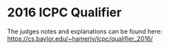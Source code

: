 # 2016 ICPC Qualifier
The judges notes and explanations can be found here: 
https://cs.baylor.edu/~hamerly/icpc/qualifier_2016/

